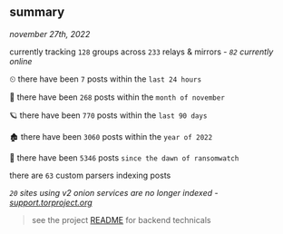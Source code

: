 
## summary
_november 27th, 2022_

currently tracking `128` groups across `233` relays & mirrors - _`82` currently online_

⏲ there have been `7` posts within the `last 24 hours`

🦈 there have been `268` posts within the `month of november`

🪐 there have been `770` posts within the `last 90 days`

🏚 there have been `3060` posts within the `year of 2022`

🦕 there have been `5346` posts `since the dawn of ransomwatch`

there are `63` custom parsers indexing posts

_`20` sites using v2 onion services are no longer indexed - [support.torproject.org](https://support.torproject.org/onionservices/v2-deprecation/)_

> see the project [README](https://github.com/joshhighet/ransomwatch#ransomwatch--) for backend technicals
